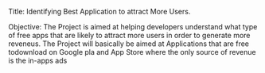 
Title: Identifying Best Application to attract More Users.

Objective: The Project is aimed at helping developers understand what type of free apps that are likely to attract more users in order to generate more reveneus. The Project will basically be aimed at Applications that are free todownload on Google pla and App Store where the only source of revenue is the in-apps ads
